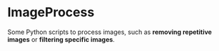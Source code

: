 # ImageProcess
Some Python scripts to process images, such as **removing repetitive images** or **filtering specific images**. 
